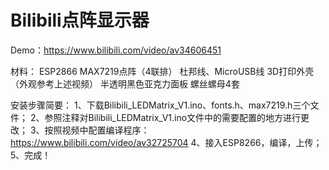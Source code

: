 # Bilibili点阵显示器
Demo：https://www.bilibili.com/video/av34606451

材料：
ESP2866
MAX7219点阵（4联排）
杜邦线、MicroUSB线
3D打印外壳（外观参考上述视频）
半透明黑色亚克力面板
螺丝螺母4套

安装步骤简要：
1、下载Bilibili_LEDMatrix_V1.ino、fonts.h、max7219.h三个文件；
2、参照注释对Bilibili_LEDMatrix_V1.ino文件中的需要配置的地方进行更改；
3、按照视频中配置编译程序：https://www.bilibili.com/video/av32725704 
4、接入ESP8266，编译，上传；
5、完成！
